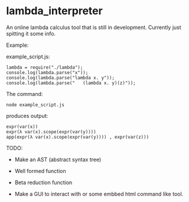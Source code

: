 # lambda_interpreter

An online lambda calculus tool that is still in development.
Currently just spitting it some info.

Example:

example_script.js:
````
lambda = require("./lambda");
console.log(lambda.parse("x"));
console.log(lambda.parse("lambda x. y"));
console.log(lambda.parse("   (lambda x. y)(z)"));

````
The command:
````
node example_script.js
````
produces output:
````
expr(var(x))
expr(λ var(x).scope(expr(var(y))))
app(expr(λ var(x).scope(expr(var(y)))) , expr(var(z)))
````


TODO:

* Make an AST (abstract syntax tree)

* Well formed function

* Beta reduction function

* Make a GUI to interact with or some embbed html command like tool.


